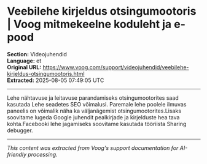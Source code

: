 # Veebilehe kirjeldus otsingumootoris | Voog mitmekeelne koduleht ja e-pood

**Section:** Videojuhendid  
**Language:** et  
**Original URL:** https://www.voog.com/support/videojuhendid/veebilehe-kirjeldus-otsingumootoris.html  
**Extracted:** 2025-08-05 07:49:05 UTC

---

Lehe nähtavuse ja leitavuse parandamiseks otsingumootorites saad kasutada Lehe seadetes SEO võimalusi. Paremale lehe poolele ilmuvas paneelis on võimalik näha ka väljanägemist  otsingumootorites.Lisaks soovitame lugeda Google juhendit pealkirjade ja kirjelduste hea tava kohta.Facebooki lehe jagamiseks soovitame kasutada tööriista Sharing debugger.

---

*This content was extracted from Voog's support documentation for AI-friendly processing.*
